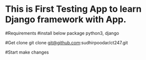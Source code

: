 # This is First Testing App to learn Django framework with App.

#Requirements
#install below package 
python3, django

#Get clone
git clone git@github.com:sudhirpoodar/ct247.git

#Start make changes
 
